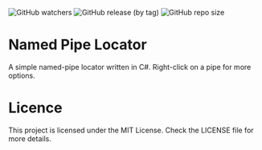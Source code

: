 ![GitHub watchers](https://img.shields.io/github/watchers/Magnito14/NamedPipeLocator?label=Current%20Watchers&style=plastic)
![GitHub release (by tag)](https://img.shields.io/github/downloads/Magnito14/NamedPipeLocator/Release/total?label=Downloads)
![GitHub repo size](https://img.shields.io/github/repo-size/Magnito14/NamedPipeLocator?label=Repo%20Size)

# Named Pipe Locator
A simple named-pipe locator written in C#. Right-click on a pipe for more options.

# Licence
This project is licensed under the MIT License. Check the LICENSE file for more details.
